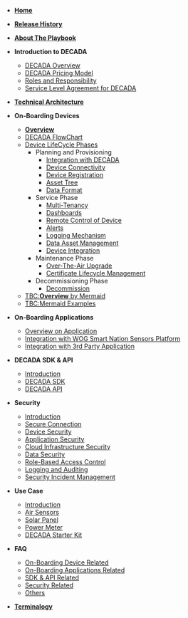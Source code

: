 <!-- docs/sidebar -->
- [**Home**](README.md)

- [**Release History**](Release.md)
- [**About The Playbook**](AboutPlaybook.md)
- **Introduction to DECADA**<!--(Overview/intro.md)-->
  - [DECADA Overview](Overview/Overview.md)
  - [DECADA Pricing Model](Overview/Pricing.md)
  - [Roles and Responsibility](Overview/Tablerole.md)
  - [Service Level Agreement for DECADA](Overview/sla.md)

- [**Technical Architecture**](Overview/HighNet.md)

- **On-Boarding Devices**
  - [**Overview**](OnBoardDevice/Intro.md)
  - [DECADA FlowChart](OnBoardDevice/decada_flowch.html)
  - [Device LifeCycle Phases](OnBoardDevice/Overview2.md)
    - Planning and Provisioning
      - [Integration with DECADA](OnBoardDevice/IntegrationWithDecada.md)
      - [Device Connectivity](OnBoardDevice/DeviceConnectivity.md)
      - [Device Registration](OnBoardDevice/DeviceRegistration.md)
      - [Asset Tree](OnBoardDevice/AssetTree.md)
      - [Data Format](OnBoardDevice/DataFormat.md)
    - Service Phase
      - [Multi-Tenancy](OnBoardDevice/MultiTenancy.md)
      - [Dashboards](OnBoardDevice/Dashboard.md)
      - [Remote Control of Device](OnBoardDevice/RemoteControlDevice.md)
      - [Alerts](OnBoardDevice/Alerts.md)
      - [Logging Mechanism](onBoardDevice/LoggingMechanism.md)
      - [Data Asset Management](onBoardDevice/DataAssetMgmt.md)
      - [Device Integration](OnBoardDevice/DeviceIntegration.md)
    - Maintenance Phase
      - [Over-The-Air Upgrade](OnBoardDevice/OverTheAir.md)
      - [Certificate Lifecycle Management](OnBoardDevice/Certificate.md)
    - Decommissioning Phase
      - [Decommission](OnBoardDevice/Decommission.md)
  - [TBC:**Overview** by Mermaid](OnBoardDevice/Overview.md)
  - [TBC:Mermaid Examples](OnBoardDevice/Overviewdiffmermaid.md)

- **On-Boarding Applications**
  - [Overview on Application](OnBoardingApplication/Overview.md)
  - [Integration with WOG Smart Nation Sensors Platform](OnBoardingApplication/WogSnsp.md)
  - [Integration with 3rd Party Application](OnBoardingApplication/3rdPartyApplication.md)

- **DECADA SDK & API**
  - [Introduction](SDKAPI/Introduction.md)
  - [DECADA SDK](SDKAPI/SDK.md)
  - [DECADA API](SDKAPI/API.md)

- **Security**
  - [Introduction](Security/Introduction.md)
  - [Secure Connection](Security/SecureConnection.md)
  - [Device Security](Security/DeviceSecurity.md)
  - [Application Security](Security/ApplicationSecurity.md)
  - [Cloud Infrastructure Security](Security/CloudInfrastructureSecurity.md)
  - [Data Security](Security/DataSecurity.md)
  - [Role-Based Access Control](Security/RoleBasedAccessControl.md)
  - [Logging and Auditing](Security/LoggingAndAuditing.md)
  - [Security Incident Management](Security/SecurityIncidentManagement.md)

- **Use Case**
  - [Introduction](UseCase/Introduction.md)
  - [Air Sensors](UseCase/AirSensor.md)
  - [Solar Panel](UseCase/SolarPanel.md)
  - [Power Meter](UseCase/PowerMeter.md)
  - [DECADA Starter Kit](UseCase/DecadaStarterKit.md)

- **FAQ**
  - [On-Boarding Device Related](FAQ/OnBoardingPhase.md)
  - [On-Boarding Applications Related](FAQ/OnBoardingApplications.md)
  - [SDK & API Related](FAQ/DecadaSdkApi.md)
  - [Security Related](FAQ/Security.md)
  - [Others](FAQ/Others.md)

- [**Terminalogy**](Overview/Terminology.md)
